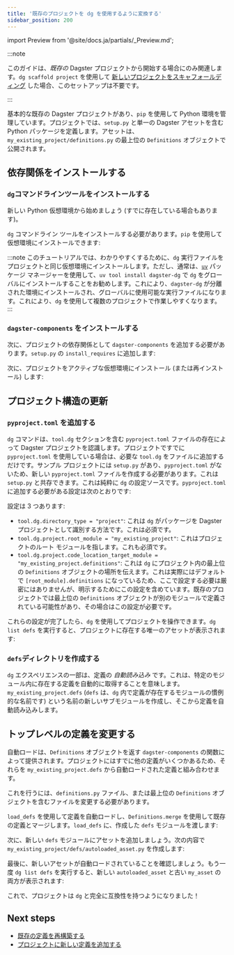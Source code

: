 ```yaml
---
title: '既存のプロジェクトを dg を使用するように変換する'
sidebar_position: 200
---
```


import Preview from '@site/docs.ja/partials/\_Preview.md';

<Preview />

:::note

このガイドは、_既存の_ Dagster プロジェクトから開始する場合にのみ関連します。`dg scaffold project` を使用して [新しいプロジェクトをスキャフォールディング](/guides/labs/dg/scaffolding-a-project) した場合、このセットアップは不要です。

:::

基本的な既存の Dagster プロジェクトがあり、`pip` を使用して Python 環境を管理しています。プロジェクトでは、`setup.py` と単一の Dagster アセットを含む Python パッケージを定義します。アセットは、`my_existing_project/definitions.py` の最上位の `Definitions` オブジェクトで公開されます。

<CliInvocationExample path="docs_snippets/docs_snippets/guides/dg/migrating-project/1-tree.txt" />

## 依存関係をインストールする

### `dg`コマンドラインツールをインストールする

新しい Python 仮想環境から始めましょう (すでに存在している場合もあります)。

<CliInvocationExample contents="python -m venv .venv && source .venv/bin/activate" />

`dg` コマンドライン ツールをインストールする必要があります。`pip` を使用して仮想環境にインストールできます:

<CliInvocationExample contents="pip install dagster-dg" />

:::note
このチュートリアルでは、わかりやすくするために、`dg` 実行ファイルをプロジェクトと同じ仮想環境にインストールします。ただし、通常は、[`uv`](https://docs.astral.sh/uv/getting-started/installation/) パッケージ マネージャーを使用して、`uv tool install dagster-dg` で `dg` をグローバルにインストールすることをお勧めします。これにより、`dagster-dg` が分離された環境にインストールされ、グローバルに使用可能な実行ファイルになります。これにより、`dg` を使用して複数のプロジェクトで作業しやすくなります。
:::

### `dagster-components` をインストールする

次に、プロジェクトの依存関係として `dagster-components` を追加する必要があります。`setup.py` の `install_requires` に追加します:

<CodeExample path="docs_snippets/docs_snippets/guides/dg/migrating-project/2-setup.py" language="python" title="setup.py" />

次に、プロジェクトをアクティブな仮想環境にインストール (または再インストール) します:

<CliInvocationExample contents="pip install -e ." />

## プロジェクト構造の更新

### `pyproject.toml` を追加する

`dg` コマンドは、`tool.dg` セクションを含む `pyproject.toml` ファイルの存在によって Dagster プロジェクトを認識します。プロジェクトですでに `pyproject.toml` を使用している場合は、必要な `tool.dg` をファイルに追加するだけです。サンプル プロジェクトには `setup.py` があり、`pyproject.toml` がないため、新しい `pyproject.toml` ファイルを作成する必要があります。これは `setup.py` と共存できます。これは純粋に `dg` の設定ソースです。`pyproject.toml` に追加する必要がある設定は次のとおりです:

<CodeExample path="docs_snippets/docs_snippets/guides/dg/migrating-project/3-pyproject.toml" language="toml" title="pyproject.toml" />

設定は 3 つあります:

- `tool.dg.directory_type = "project"`: これは `dg` がパッケージを Dagster プロジェクトとして識別する方法です。これは必須です。
- `tool.dg.project.root_module = "my_existing_project"`: これはプロジェクトのルート モジュールを指します。これも必須です。
- `tool.dg.project.code_location_target_module = "my_existing_project.definitions"`: これは `dg` にプロジェクト内の最上位の `Definitions` オブジェクトの場所を伝えます。これは実際にはデフォルトで `[root_module].definitions` になっているため、ここで設定する必要は厳密にはありませんが、明示するためにこの設定を含めています。既存のプロジェクトでは最上位の `Definitions` オブジェクトが別のモジュールで定義されている可能性があり、その場合はこの設定が必要です。

これらの設定が完了したら、`dg` を使用してプロジェクトを操作できます。`dg list defs` を実行すると、プロジェクトに存在する唯一のアセットが表示されます:

<CliInvocationExample path="docs_snippets/docs_snippets/guides/dg/migrating-project/4-list-defs.txt"  />

### `defs`ディレクトリを作成する

`dg` エクスペリエンスの一部は、定義の _自動読み込み_ です。これは、特定のモジュール内に存在する定義を自動的に取得することを意味します。`my_existing_project.defs` (`defs` は、`dg` 内で定義が存在するモジュールの慣例的な名前です) という名前の新しいサブモジュールを作成し、そこから定義を自動読み込みします。

<CliInvocationExample path="docs_snippets/docs_snippets/guides/dg/migrating-project/5-mkdir-defs.txt" />

## トップレベルの定義を変更する

自動ロードは、`Definitions` オブジェクトを返す `dagster-components` の関数によって提供されます。プロジェクトにはすでに他の定義がいくつかあるため、それらを `my_existing_project.defs` から自動ロードされた定義と組み合わせます。

これを行うには、`definitions.py` ファイル、または最上位の `Definitions` オブジェクトを含むファイルを変更する必要があります。

`load_defs` を使用して定義を自動ロードし、`Definitions.merge` を使用して既存の定義とマージします。`load_defs` に、作成した `defs` モジュールを渡します:

<Tabs>
  <TabItem value="before" label="Before">
    <CodeExample
      path="docs_snippets/docs_snippets/guides/dg/migrating-project/6-initial-definitions.py"
      language="python"
    />
  </TabItem>
  <TabItem value="after" label="After">
    <CodeExample
      path="docs_snippets/docs_snippets/guides/dg/migrating-project/7-updated-definitions.py"
      language="python"
    />
  </TabItem>
</Tabs>

次に、新しい `defs` モジュールにアセットを追加しましょう。次の内容で `my_existing_project/defs/autoloaded_asset.py` を作成します:

<CodeExample path="docs_snippets/docs_snippets/guides/dg/migrating-project/8-autoloaded-asset.py" />

最後に、新しいアセットが自動ロードされていることを確認しましょう。もう一度 `dg list defs` を実行すると、新しい `autoloaded_asset` と古い `my_asset` の両方が表示されます:

<CliInvocationExample path="docs_snippets/docs_snippets/guides/dg/migrating-project/9-list-defs.txt"  />

これで、プロジェクトは `dg` と完全に互換性を持つようになりました！

## Next steps

- [既存の定義を再構築する](/guides/labs/dg/incrementally-adopting-dg/migrating-definitions)
- [プロジェクトに新しい定義を追加する](/guides/labs/dg/dagster-definitions)
